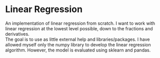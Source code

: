 # Linear Regression
An implementation of linear regression from scratch. I want to work with linear regression at the lowest level possible, down to the fractions and derivatives.  
The goal is to use as little external help and libraries/packages. I have allowed myself only the numpy library to develop the linear regression algorithm. However, the model is evaluated using sklearn and pandas.  
